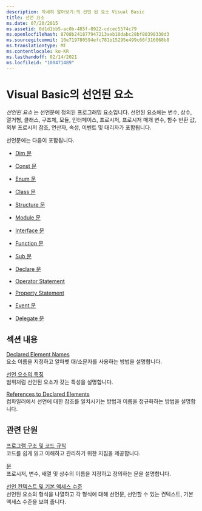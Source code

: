 ```yaml
---
description: 자세히 알아보기:의 선언 된 요소 Visual Basic
title: 선언 요소
ms.date: 07/20/2015
ms.assetid: 0d1d1bb5-ac0b-485f-8922-cdcec5574c79
ms.openlocfilehash: 8708b241877947213aeb10dabc28bf80398338d3
ms.sourcegitcommit: 10e719780594efc781b15295e499c66f316068b8
ms.translationtype: MT
ms.contentlocale: ko-KR
ms.lasthandoff: 02/14/2021
ms.locfileid: "100471489"
---
```

# <a name="declared-elements-in-visual-basic"></a>Visual Basic의 선언된 요소

*선언된 요소* 는 선언문에 정의된 프로그래밍 요소입니다. 선언된 요소에는 변수, 상수, 열거형, 클래스, 구조체, 모듈, 인터페이스, 프로시저, 프로시저 매개 변수, 함수 반환 값, 외부 프로시저 참조, 연산자, 속성, 이벤트 및 대리자가 포함됩니다.  
  
 선언문에는 다음이 포함됩니다.  
  
- [Dim 문](../../../language-reference/statements/dim-statement.md)  
  
- [Const 문](../../../language-reference/statements/const-statement.md)  
  
- [Enum 문](../../../language-reference/statements/enum-statement.md)  
  
- [Class 문](../../../language-reference/statements/class-statement.md)  
  
- [Structure 문](../../../language-reference/statements/structure-statement.md)  
  
- [Module 문](../../../language-reference/statements/module-statement.md)  
  
- [Interface 문](../../../language-reference/statements/interface-statement.md)  
  
- [Function 문](../../../language-reference/statements/function-statement.md)  
  
- [Sub 문](../../../language-reference/statements/sub-statement.md)  
  
- [Declare 문](../../../language-reference/statements/declare-statement.md)  
  
- [Operator Statement](../../../language-reference/statements/operator-statement.md)  
  
- [Property Statement](../../../language-reference/statements/property-statement.md)  
  
- [Event 문](../../../language-reference/statements/event-statement.md)  
  
- [Delegate 문](../../../language-reference/statements/delegate-statement.md)  
  
## <a name="in-this-section"></a>섹션 내용  

 [Declared Element Names](declared-element-names.md)  
 요소 이름을 지정하고 알파벳 대/소문자를 사용하는 방법을 설명합니다.  
  
 [선언 요소의 특징](declared-element-characteristics.md)  
 범위처럼 선언된 요소가 갖는 특성을 설명합니다.  
  
 [References to Declared Elements](references-to-declared-elements.md)  
 컴파일러에서 선언에 대한 참조를 일치시키는 방법과 이름을 정규화하는 방법을 설명합니다.  
  
## <a name="related-sections"></a>관련 단원  

 [프로그램 구조 및 코드 규칙](../../program-structure/program-structure-and-code-conventions.md)  
 코드를 쉽게 읽고 이해하고 관리하기 위한 지침을 제공합니다.  
  
 [문](../../../language-reference/statements/index.md)  
 프로시저, 변수, 배열 및 상수의 이름을 지정하고 정의하는 문을 설명합니다.  
  
 [선언 컨텍스트 및 기본 액세스 수준](../../../language-reference/statements/declaration-contexts-and-default-access-levels.md)  
 선언된 요소의 형식을 나열하고 각 형식에 대해 선언문, 선언할 수 있는 컨텍스트, 기본 액세스 수준을 보여 줍니다.
